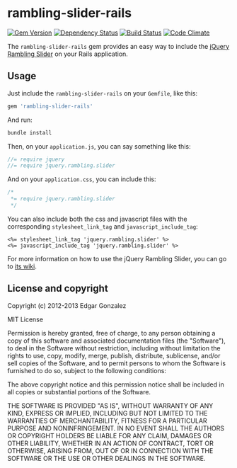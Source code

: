 # rambling-slider-rails

[![Gem Version](https://badge.fury.io/rb/rambling-slider-rails.png)](http://badge.fury.io/rb/rambling-slider-rails) [![Dependency Status](https://gemnasium.com/gonzedge/rambling-slider-rails.png)](https://gemnasium.com/gonzedge/rambling-slider-rails) [![Build Status](https://secure.travis-ci.org/gonzedge/rambling-slider-rails.png)](http://travis-ci.org/gonzedge/rambling-slider-rails) [![Code Climate](https://codeclimate.com/github/gonzedge/rambling-slider-rails.png)](https://codeclimate.com/github/gonzedge/rambling-slider-rails)

The `rambling-slider-rails` gem provides an easy way to include the [jQuery Rambling Slider](https://github.com/ramblinglabs/rambling.slider) on your Rails application.

## Usage

Just include the `rambling-slider-rails` on your `Gemfile`, like this:

``` ruby
gem 'rambling-slider-rails'
```

And run:

``` bash
bundle install
```

Then, on your `application.js`, you can say something like this:

``` javascript
//= require jquery
//= require jquery.rambling.slider
```

And on your `application.css`, you can include this:

``` css
/*
 *= require jquery.rambling.slider
 */
```

You can also include both the css and javascript files with the corresponding `stylesheet_link_tag` and `javascript_include_tag`:

``` erb
<%= stylesheet_link_tag 'jquery.rambling.slider' %>
<%= javascript_include_tag 'jquery.rambling.slider' %>
```

For more information on how to use the jQuery Rambling Slider, you can go to [its wiki](https://github.com/ramblinglabs/rambling.slider/wiki).

## License and copyright

Copyright (c) 2012-2013 Edgar Gonzalez

MIT License

Permission is hereby granted, free of charge, to any person obtaining a copy of this software and associated documentation files (the "Software"), to deal in the Software without restriction, including without limitation the rights to use, copy, modify, merge, publish, distribute, sublicense, and/or sell copies of the Software, and to permit persons to whom the Software is furnished to do so, subject to the following conditions:

The above copyright notice and this permission notice shall be included in all copies or substantial portions of the Software.

THE SOFTWARE IS PROVIDED "AS IS", WITHOUT WARRANTY OF ANY KIND, EXPRESS OR IMPLIED, INCLUDING BUT NOT LIMITED TO THE WARRANTIES OF MERCHANTABILITY, FITNESS FOR A PARTICULAR PURPOSE AND NONINFRINGEMENT. IN NO EVENT SHALL THE AUTHORS OR COPYRIGHT HOLDERS BE LIABLE FOR ANY CLAIM, DAMAGES OR OTHER LIABILITY, WHETHER IN AN ACTION OF CONTRACT, TORT OR OTHERWISE, ARISING FROM, OUT OF OR IN CONNECTION WITH THE SOFTWARE OR THE USE OR OTHER DEALINGS IN THE SOFTWARE.
